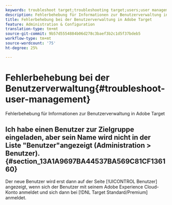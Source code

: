 ```yaml
---
keywords: troubleshoot target;troubleshooting target;users;user management
description: Fehlerbehebung für Informationen zur Benutzerverwaltung in Adobe Target
title: Fehlerbehebung bei der Benutzerverwaltung in Adobe Target
feature: Administration & Configuration
translation-type: tm+mt
source-git-commit: 9b57d5554884b06d278c3baef3b2c1d5f37bdeb5
workflow-type: tm+mt
source-wordcount: '75'
ht-degree: 25%

---
```



# Fehlerbehebung bei der Benutzerverwaltung{#troubleshoot-user-management}

Fehlerbehebung für Informationen zur Benutzerverwaltung in Adobe Target

## Ich habe einen Benutzer zur Zielgruppe eingeladen, aber sein Name wird nicht in der Liste &quot;Benutzer&quot;angezeigt (Administration > Benutzer). {#section_13A1A9697BA44537BA569C81CF136160}

Der neue Benutzer wird erst dann auf der Seite [!UICONTROL Benutzer] angezeigt, wenn sich der Benutzer mit seinem Adobe Experience Cloud-Konto anmeldet und sich dann bei [!DNL Target Standard/Premium] anmeldet.